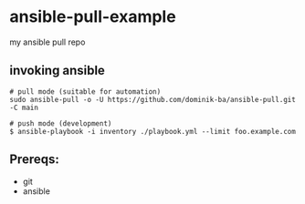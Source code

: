 # ansible-pull-example

my ansible pull repo

## invoking ansible

```
# pull mode (suitable for automation)
sudo ansible-pull -o -U https://github.com/dominik-ba/ansible-pull.git -C main

# push mode (development)
$ ansible-playbook -i inventory ./playbook.yml --limit foo.example.com
```

## Prereqs:

- git
- ansible
